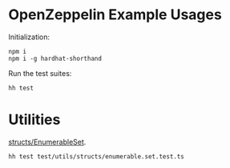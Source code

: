 # OpenZeppelin Example Usages

Initialization:
```shell
npm i
npm i -g hardhat-shorthand
```

Run the test suites:

```shell
hh test
```

# Utilities

[structs/EnumerableSet](https://github.com/ge0rgiev/OpenZeppelin/blob/main/contracts/utils/structs/EnumerableSetDemo.sol).

```shell
hh test test/utils/structs/enumerable.set.test.ts
```